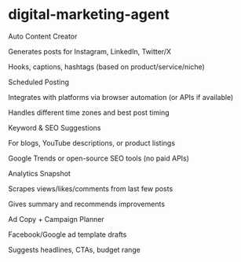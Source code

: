 # digital-marketing-agent
Auto Content Creator

Generates posts for Instagram, LinkedIn, Twitter/X

Hooks, captions, hashtags (based on product/service/niche)

Scheduled Posting

Integrates with platforms via browser automation (or APIs if available)

Handles different time zones and best post timing

Keyword & SEO Suggestions

For blogs, YouTube descriptions, or product listings

Google Trends or open-source SEO tools (no paid APIs)

Analytics Snapshot

Scrapes views/likes/comments from last few posts

Gives summary and recommends improvements

Ad Copy + Campaign Planner

Facebook/Google ad template drafts

Suggests headlines, CTAs, budget range
